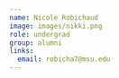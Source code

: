 ```yaml
---
name: Nicole Robichaud
image: images/nikki.png
role: undergrad
group: alumni
links:
  email: robicha7@msu.edu
---
```

